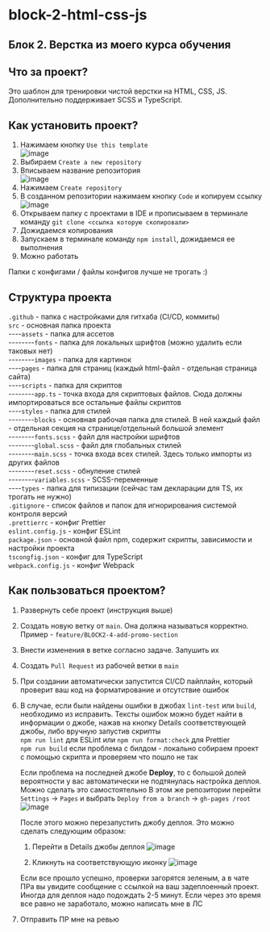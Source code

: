 # block-2-html-css-js

## Блок 2. Верстка из моего курса обучения

## Что за проект?

Это шаблон для тренировки чистой верстки на HTML, CSS, JS. Дополнительно поддерживает SCSS и TypeScript.

## Как установить проект?

1. Нажимаем кнопку `Use this template`  
   ![image](https://github.com/user-attachments/assets/ce619ce2-833c-4fbb-9513-a33063abda02)
2. Выбираем `Create a new repository`
3. Вписываем название репозитория  
   ![image](https://github.com/user-attachments/assets/5b73d2f6-be4d-4fe3-a856-70586d6f4bb3)
4. Нажимаем `Create repository`
5. В созданном репозитории нажимаем кнопку `Code` и копируем ссылку  
   ![image](https://github.com/user-attachments/assets/eca31d67-8857-41f5-9071-a4c26e921ac6)
6. Открываем папку с проектами в IDE и прописываем в терминале команду `git clone <ссылка которую скопировали>`
7. Дожидаемся копирования
8. Запускаем в терминале команду `npm install`, дожидаемся ее выполнения
9. Можно работать

Папки с конфигами / файлы конфигов лучше не трогать :)

## Структура проекта

`.github` - папка с настройками для гитхаба (CI/CD, коммиты)  
`src` - основная папка проекта  
----`assets` - папка для ассетов  
--------`fonts` - папка для локальных шрифтов (можно удалить если таковых нет)  
--------`images` - папка для картинок  
----`pages` - папка для страниц (каждый html-файл - отдельная страница сайта)  
----`scripts` - папка для скриптов  
--------`app.ts` - точка входа для скриптовых файлов. Сюда должны импортироваться все остальные файлы скриптов  
----`styles` - папка для стилей  
--------`blocks` - основная рабочая папка для стилей. В ней каждый файл - отдельная секция на странице/отдельный большой элемент  
--------`fonts.scss` - файл для настройки шрифтов  
--------`global.scss` - файл для глобальных стилей  
--------`main.scss` - точка входа всех стилей. Здесь только импорты из других файлов  
--------`reset.scss` - обнуление стилей  
--------`variables.scss` - SCSS-переменные  
----`types` - папка для типизации (сейчас там декларации для TS, их трогать не нужно)  
`.gitignore` - список файлов и папок для игнорирования системой контроля версий  
`.prettierrc` - конфиг Prettier  
`eslint.config.js` - конфиг ESLint  
`package.json` - основной файл npm, содержит скрипты, зависимости и настройки проекта  
`tscongfig.json` - конфиг для TypeScript  
`webpack.config.js` - конфиг Webpack

## Как пользоваться проектом?

1. Развернуть себе проект (инструкция выше)
2. Создать новую ветку от `main`. Она должна называться корректно. Пример - `feature/BLOCK2-4-add-promo-section`
3. Внести изменения в ветке согласно задаче. Запушить их
4. Создать `Pull Request` из рабочей ветки в `main`
5. При создании автоматически запустится CI/CD пайплайн, который проверит ваш код на форматирование и отсутствие ошибок
6. В случае, если были найдены ошибки в джобах `lint-test` или `build`, необходимо из исправить.
   Тексты ошибок можно будет найти в информации о джобе, нажав на кнопку Details соответствующей джобы, либо вручную запустив скрипты  
   `npm run lint` для ESLint или `npm run format:check` для Prettier  
   `npm run build` eсли проблема с билдом - локально собираем проект с помощью скрипта и проверяем что пошло не так

   Если проблема на последней джобе **Deploy**, то с большой долей вероятности у вас автоматически не подтянулась настройка деплоя. Можно сделать это самостоятельно
   В этом же репозитории перейти `Settings` -> `Pages` и выбрать `Deploy from a branch` -> `gh-pages /root`
   ![image](https://github.com/user-attachments/assets/a60222c2-c237-4da1-b030-f7573785b88b)

   После этого можно перезапустить джобу деплоя. Это можно сделать следующим образом:

   1. Перейти в Details джобы деплоя
      ![image](https://github.com/user-attachments/assets/610f1d51-729c-4c9d-acd4-9e454fc27ea7)

   2. Кликнуть на соответствующую иконку
      ![image](https://github.com/user-attachments/assets/900fc18c-1d1f-451c-b313-dc625920cf86)

   Если все прошло успешно, проверки загорятся зеленым, а в чате ПРа вы увидите сообщение с ссылкой на ваш задеплоенный проект. Иногда для деплоя надо подождать 2-5 минут. Если через это время все равно не заработало, можно написать мне в ЛС

7. Отправить ПР мне на ревью
